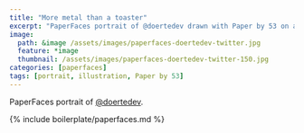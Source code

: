 ```yaml
---
title: "More metal than a toaster"
excerpt: "PaperFaces portrait of @doertedev drawn with Paper by 53 on an iPad."
image: 
  path: &image /assets/images/paperfaces-doertedev-twitter.jpg 
  feature: *image
  thumbnail: /assets/images/paperfaces-doertedev-twitter-150.jpg
categories: [paperfaces]
tags: [portrait, illustration, Paper by 53]
---
```


PaperFaces portrait of [@doertedev](https://twitter.com/doertedev).

{% include boilerplate/paperfaces.md %}
